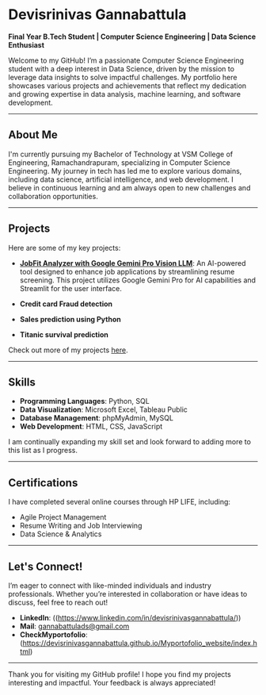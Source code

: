 # Devisrinivas Gannabattula

**Final Year B.Tech Student | Computer Science Engineering | Data Science Enthusiast**

Welcome to my GitHub! I’m a passionate Computer Science Engineering student with a deep interest in Data Science, driven by the mission to leverage data insights to solve impactful challenges. My portfolio here showcases various projects and achievements that reflect my dedication and growing expertise in data analysis, machine learning, and software development.

---

## About Me

I'm currently pursuing my Bachelor of Technology at VSM College of Engineering, Ramachandrapuram, specializing in Computer Science Engineering. My journey in tech has led me to explore various domains, including data science, artificial intelligence, and web development. I believe in continuous learning and am always open to new challenges and collaboration opportunities.

---

## Projects

Here are some of my key projects:

- **[JobFit Analyzer with Google Gemini Pro Vision LLM]((https://github.com/Devisrinivasgannabattula/JobFitAnalyzer-using-Google_gemini_pro_LLM.git))**: An AI-powered tool designed to enhance job applications by streamlining resume screening. This project utilizes Google Gemini Pro for AI capabilities and Streamlit for the user interface.

  
- **Credit card Fraud detection**


- **Sales prediction using Python**

  
- **Titanic survival prediction**
  
Check out more of my projects [here](https://github.com/Devisrinivasgannabattula?tab=repositories).

---

## Skills

- **Programming Languages**: Python, SQL
- **Data Visualization**: Microsoft Excel, Tableau Public
- **Database Management**: phpMyAdmin, MySQL
- **Web Development**: HTML, CSS, JavaScript

I am continually expanding my skill set and look forward to adding more to this list as I progress.

---

## Certifications

I have completed several online courses through HP LIFE, including:

- Agile Project Management
- Resume Writing and Job Interviewing
- Data Science & Analytics

---

## Let's Connect!

I’m eager to connect with like-minded individuals and industry professionals. Whether you’re interested in collaboration or have ideas to discuss, feel free to reach out!

- **LinkedIn**: ((https://www.linkedin.com/in/devisrinivasgannabattula/))
- **Mail**: gannabattulads@gmail.com
- **CheckMyportofolio**:(https://devisrinivasgannabattula.github.io/Myportofolio_website/index.html)

---

Thank you for visiting my GitHub profile! I hope you find my projects interesting and impactful. Your feedback is always appreciated!

<!---
Devisrinivasgannabattula/Devisrinivasgannabattula is a ✨ special ✨ repository because its `README.md` (this file) appears on your GitHub profile.
You can click the Preview link to take a look at your changes.
--->
